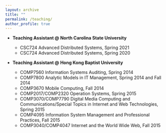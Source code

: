 ```yaml
---
layout: archive
title: ""
permalink: /teaching/
author_profile: true
---
```


* <b>Teaching Assistant @ North Carolina State University</b>
  * CSC724 Advanced Distributed Systems, Spring 2021
  * CSC724 Advanced Distributed Systems, Spring 2020

* <b>Teaching Assistant @ Hong Kong Baptist University</b>
  * COMP7560 Information Systems Auditing, Spring 2014
  * COMP7800 Analytic Models in IT Management, Spring 2014 and Fall 2014
  * COMP3670 Mobile Computing, Fall 2014
  * COMP2017/COMP2320 Operation Systems, Spring 2015
  * COMP3070/COMP7790 Digital Media Computing and Communications/Special Topics in Internet and Web Technologies, Spring 2015
  * COMP4095 Information System Management and Professional Practices, Fall 2015
  * COMP3040/COMP4047 Internet and the World Wide Web, Fall 2015
